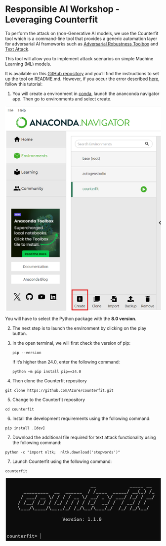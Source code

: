 # Responsible AI Workshop - Leveraging Counterfit 

To perform the attack on (non-Generative AI models, we use the Counterfit tool which is a command-line tool that provides a generic automation layer for adversarial AI frameworks such as [Adversarial Robustness Toolbox](https://github.com/Trusted-AI/adversarial-robustness-toolbox) and [Text Attack](https://github.com/QData/TextAttack).  

This tool will allow you to implement attack scenarios on simple Machine Learning (ML) models.  

It is available on this [GitHub repository](https://github.com/Azure/counterfit) and you’ll find the instructions to set up the tool on README.md. However, if you occur the error described [here](https://learn.microsoft.com/en-us/troubleshoot/azure/azure-container-instances/configuration-setup/docker-hub-rate-limit-registryerrorresponse), follow this tutorial: 

1. You will create a environment in [conda](https://anaconda.org/anaconda/conda), launch the ananconda navigator app. Then go to environments and select create. 

<div style="text-align: center;">
        <img src="Images/5.1.png" alt="Conda" >
    </div>

You will have to select the Python package with the **8.0 version**. 

2. The next step is to launch the environment by clicking on the play button. 

3. In the open terminal, we will first check the version of pip: 
    ```
    pip --version   
    ```

    If it’s higher than 24.0, enter the following command: 
    ```
    python –m pip install pip==24.0   
    ```

4. Then clone the Counterfit repository  
```
git clone https://github.com/Azure/counterfit.git 
```
5. Change to the Counterfit repository 
```
cd counterfit 
```
6. Install the development requirements using the following command: 
```
pip install .[dev] 
```
7. Download the additional file required for text attack functionality using the following command: 
```
python -c "import nltk;  nltk.download('stopwords')" 
```
7. Launch Counterfit using the following command: 
```
counterfit 
```
 <div style="text-align: center;">
        <img src="Images/5.2.png" alt="counterfit" >
    </div>